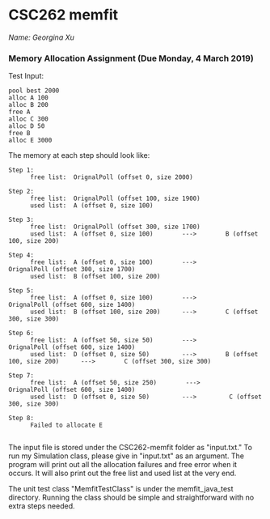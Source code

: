 # CSC262 memfit

_Name: Georgina Xu_

### Memory Allocation Assignment (Due Monday, 4 March 2019)

Test Input: 

```
pool best 2000
alloc A 100
alloc B 200
free A
alloc C 300
alloc D 50
free B
alloc E 3000
```

The memory at each step should look like:

```
Step 1:
      free list:  OrignalPoll (offset 0, size 2000)
      
Step 2: 
      free list:  OrignalPoll (offset 100, size 1900)
      used list:  A (offset 0, size 100) 
      
Step 3: 
      free list:  OrignalPoll (offset 300, size 1700)
      used list:  A (offset 0, size 100)        --->        B (offset 100, size 200)
      
Step 4:
      free list:  A (offset 0, size 100)        --->        OrignalPoll (offset 300, size 1700)
      used list:  B (offset 100, size 200)
      
Step 5:
      free list:  A (offset 0, size 100)        --->        OrignalPoll (offset 600, size 1400)
      used list:  B (offset 100, size 200)      --->        C (offset 300, size 300)
      
Step 6: 
      free list:  A (offset 50, size 50)        --->        OrignalPoll (offset 600, size 1400)
      used list:  D (offset 0, size 50)         --->        B (offset 100, size 200)      --->        C (offset 300, size 300)
      
Step 7:
      free list:  A (offset 50, size 250)        --->        OrignalPoll (offset 600, size 1400)
      used list:  D (offset 0, size 50)         --->         C (offset 300, size 300)

Step 8:
      Failed to allocate E
      
```

The input file is stored under the CSC262-memfit folder as "input.txt." To run my Simulation class, please give in "input.txt" as an argument. The program will print out all the allocation failures and free error when it occurs. It will also print out the free list and used list at the very end. 

The unit test class "MemfitTestClass" is under the memfit_java_test directory. Running the class should be simple and straightforward with no extra steps needed.
